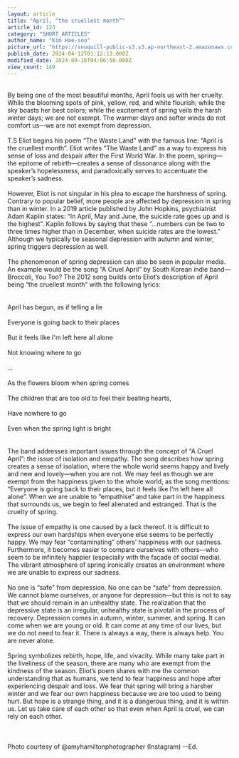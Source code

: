 ```yaml
---
layout: article
title: "April, “the cruellest month”"
article_id: 123
category: "SHORT_ARTICLES"
author_name: "Kim Hae-soo"
picture_url: "https://snuquill-public-s3.s3.ap-northeast-2.amazonaws.com/photo/article/18873788-df48-4ea7-9563-92b7d6825b3f.jpg"
publish_date: 2024-04-12T01:12:13.000Z
modified_date: 2024-09-16T04:06:56.000Z
view_count: 149
---
```


<br>By being one of the most beautiful months, April fools us with her cruelty. While the blooming spots of pink, yellow, red, and white flourish; while the sky boasts her best colors; while the excitement of spring veils the harsh winter days; we are not exempt. The warmer days and softer winds do not comfort us—we are not exempt from depression. <br><br>T.S Eliot begins his poem “The Waste Land” with the famous line: “April is the cruellest month”. Eliot writes “The Waste Land” as a way to express his sense of loss and despair after the First World War. In the poem, spring—the epitome of rebirth—creates a sense of dissonance along with the speaker’s hopelessness, and paradoxically serves to accentuate the speaker’s sadness. <br><br>However, Eliot is not singular in his plea to escape the harshness of spring. Contrary to popular belief, more people are affected by depression in spring than in winter. In a 2019 article published by John Hopkins, psychiatrist Adam Kaplin states: “In April, May and June, the suicide rate goes up and is the highest”. Kaplin follows by saying that these “…numbers can be two to three times higher than in December, when suicide rates are the lowest.” Although we typically tie seasonal depression with autumn and winter, spring triggers depression as well. <br><br>The phenomenon of spring depression can also be seen in popular media. An example would be the song “A Cruel April” by South Korean indie band— Broccoli, You Too? The 2012 song builds onto Eliot’s description of April being “the cruellest month” with the following lyrics: <br><br><br>April has begun, as if telling a lie <br><br>Everyone is going back to their places <br><br>But it feels like I'm left here all alone <br><br>Not knowing where to go <br><br>…<br><br>As the flowers bloom when spring comes <br><br>The children that are too old to feel their beating hearts, <br><br>Have nowhere to go <br><br>Even when the spring light is bright <br><br><br>The band addresses important issues through the concept of “A Cruel April”: the issue of isolation and empathy. The song describes how spring creates a sense of isolation, where the whole world seems happy and lively and new and lovely—when you are not. We may feel as though we are exempt from the happiness given to the whole world, as the song mentions: “Everyone is going back to their places, but it feels like I’m left here all alone”. When we are unable to “empathise” and take part in the happiness that surrounds us, we begin to feel alienated and estranged. That is the cruelty of spring. <br><br>The issue of empathy is one caused by a lack thereof. It is difficult to express our own hardships when everyone else seems to be perfectly happy. We may fear “contaminating” others’ happiness with our sadness. Furthermore, it becomes easier to compare ourselves with others—who seem to be infinitely happier (especially with the façade of social media). The vibrant atmosphere of spring ironically creates an environment where we are unable to express our sadness. <br><br>No one is “safe” from depression. No one can be “safe” from depression. We cannot blame ourselves, or anyone for depression—but this is not to say that we should remain in an unhealthy state. The realization that the depressive state is an irregular, unhealthy state is pivotal in the process of recovery. Depression comes in autumn, winter, summer, and spring. It can come when we are young or old. It can come at any time of our lives, but we do not need to fear it. There is always a way, there is always help. You are never alone. <br><br>Spring symbolizes rebirth, hope, life, and vivacity. While many take part in the liveliness of the season, there are many who are exempt from the kindness of the season. Eliot’s poem shares with me the common understanding that as humans, we tend to fear happiness and hope after experiencing despair and loss. We fear that spring will bring a harsher winter and we fear our own happiness because we are too used to being hurt. But hope is a strange thing, and it is a dangerous thing, and it is within us. Let us take care of each other so that even when April is cruel, we can rely on each other.<br><br><br><br>Photo courtesy of @amyhamiltonphotographer (Instagram) --Ed.
